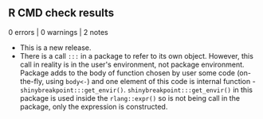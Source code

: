 ## R CMD check results

0 errors | 0 warnings | 2 notes

* This is a new release.
* There is a call `:::` in a package to refer to its own object.
However, this call in reality is in the user's environment, not
package environment. Package adds to the body of function chosen
by user some code (on-the-fly, using `body<-`) and one element of
this code is internal function - `shinybreakpoint:::get_envir()`.
`shinybreakpoint:::get_envir()` in this package is used inside
the `rlang::expr()` so is not being call in the package, only
the expression is constructed.
